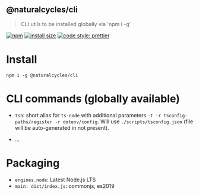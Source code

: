 ## @naturalcycles/cli

> CLI utils to be installed globally via 'npm i -g'

[![npm](https://img.shields.io/npm/v/@naturalcycles/cli/latest.svg)](https://www.npmjs.com/package/@naturalcycles/cli)
[![install size](https://packagephobia.now.sh/badge?p=@naturalcycles/cli)](https://packagephobia.now.sh/result?p=@naturalcycles/cli)
[![code style: prettier](https://img.shields.io/badge/code_style-prettier-ff69b4.svg?style=flat-square)](https://github.com/prettier/prettier)

# Install

`npm i -g @naturalcycles/cli`

# CLI commands (globally available)

- `tsn`: short alias for `ts-node` with additional parameters
  `-T -r tsconfig-paths/register -r dotenv/config`. Will use `./scripts/tsconfig.json` (file will be
  auto-generated in not present).

- ...

# Packaging

- `engines.node`: Latest Node.js LTS
- `main: dist/index.js`: commonjs, es2019
